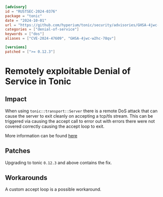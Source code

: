 ```toml
[advisory]
id = "RUSTSEC-2024-0376"
package = "tonic"
date = "2024-10-01"
url = "https://github.com/hyperium/tonic/security/advisories/GHSA-4jwc-w2hc-78qv"
categories = ["denial-of-service"]
keywords = ["dos"]
aliases = ["CVE-2024-47609", "GHSA-4jwc-w2hc-78qv"]

[versions]
patched = [">= 0.12.3"]
```

# Remotely exploitable Denial of Service in Tonic

## Impact

When using `tonic::transport::Server` there is a remote DoS attack that can cause the server to exit cleanly on accepting a tcp/tls stream. This can be triggered via causing the accept call to error out with errors there were not covered correctly causing the accept loop to exit. 

More information can be found [here](https://github.com/hyperium/tonic/issues/1897)

## Patches

Upgrading to tonic `0.12.3` and above contains the fix. 

## Workarounds

A custom accept loop is a possible workaround.

